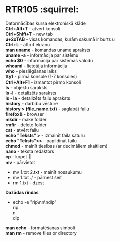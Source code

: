 # RTR105 :squirrel:  
Datormācības kursa elektroniskā klāde  
**Ctrl+Alt+T** - atvert konsoli  
**Ctrl+Shift+T** - new tab  
**u+2xTAB** - visas komandas, kurām sakumā ir burts u  
**Ctrl+L** - attīrīt ekrānu  
**man uname** - komandas uname apraksts  
**uname -a** - informācija par sistēmu  
**echo $0** - informācija par sistēmas valodu  
**whoami** - lietotāja informācija  
**who** - pieslēgšanas laiks  
**tty1** - pirmā konsole (1-7 konsoles)  
**Ctrl+Alt+F1** - izmantot pirmo konsoli  
**ls** - objektu saraksts  
**ls -l** - detalizēts saraksts  
**ls - la** - detalizēts failu apraksts  
**history** - darbību vēsture  
**history > (file_name.txt)** - saglabāt failu  
**firefox&** - browser  
**mkdir** - make folder  
**rmfir** - delete folder  
**cat** - atvērt failu  
**echo "Teksts" >** - izmainīt faila saturu  
**echo "Teksts">>** - papildināt failu  
**chmod** - mainīt tiesības (ar decimāliem skaitliem)  
**nano** - teksta redaktors  
**cp** - kopēt :eyes:  
**mv** - pārvietot  
  - mv 1.txt 2.txt - mainīt nosaukumu  
  - mv 1.txt ./ - pārnest šeit  
  - rm 1.txt - dzest  
  
**Dažādas rindas**  
  - echo -e "rip\nn\ndip"  
  rip  
  n  
  dip  
  
  **man echo** - formatēšanas simboli  
  **man rm** - remove files or directory  
